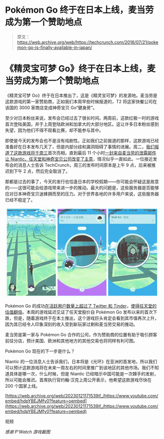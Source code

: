 # Pokémon Go 终于在日本上线，麦当劳成为第一个赞助地点 

> 原文：<https://web.archive.org/web/https://techcrunch.com/2016/07/21/pokemon-go-is-finally-available-in-japan/>

# 《精灵宝可梦 Go》终于在日本上线，麦当劳成为第一个赞助地点

《精灵宝可梦 Go》终于在日本推出了，这是《精灵宝可梦》的发源地。麦当劳是这款游戏的第一家赞助商，正如我们本周早些时候报道的，T2 将这家快餐公司在该国的 3000 家商店变成神奇宝贝 Go“健身房”。

至少对日本粉丝来说，发布会已经过去了很长时间。两周前，这款红极一时的游戏首次登陆美国，并于上周登陆欧洲和加拿大的大部分地区。这让许多日本粉丝感到失望，因为他们不得不观看比赛，却不能参与其中。

即使是今天的发布会也不是没有戏剧性。正如我们之前报道的那样，这款游戏已经准备好在日本发布几天了，但是内部分歧和漏洞阻碍了事情的进展。周二，[我们报道了这款游戏将于周三](https://web.archive.org/web/20230121171539/https://techcrunch.com/2016/07/19/pokemon-go-is-finally-launching-in-japan-tomorrow/)首次亮相，直到最后 11 个小时[一封来自麦当劳的泄露邮件让 Niantic、任天堂和神奇宝贝公司改变了主意](https://web.archive.org/web/20230121171539/https://techcrunch.com/2016/07/19/pokemon-go-launch-in-japan-postponed-after-email-leak/)，情况似乎一直如此。一位接近发布会的消息人士告诉 TechCrunch，周三的发布时间原本是上午 9 点，后来被推迟到下午 2 点，然后完全取消了。

那都是过去的事了，今天的发行也恰逢日本的学校假期——你可能会怀疑这是故意的——这很可能会给游戏带来进一步的推动。最大的问题是，这些服务器是否能够应对日本神奇宝贝迷蜂拥而至的压力。对于世界各地的许多用户来说，这些服务器已经不稳定了。

![PG japan](img/d416afef67d2de5538967f86c83baaa4.png)

Pokémon Go 的成功[在活跃用户数量上超过了 Twitter 和 Tinder](https://web.archive.org/web/20230121171539/https://techcrunch.com/2016/07/13/pokemon-go-tops-twitters-daily-users-sees-more-engagement-than-facebook/)，[使得任天堂的估值翻倍](https://web.archive.org/web/20230121171539/https://www.theguardian.com/technology/2016/jul/19/nintendo-market-value-doubles-on-pokemon-go-mania)。本周的游戏延迟见证了任天堂股价自 Pokémon Go 发布以来的首次下跌，但是，随着游戏终于在本土推出，这个游戏巨头肯定会看到其市值再次上升，因为其已经令人印象深刻的收入受到新玩家过剩和麦当劳交易的推动。

麦当劳是第一家与 Pokémon Go 合作的公司，作为赞助商的位置有助于吸引顾客前往分店，预计美国、欧洲和其他地方的其他交易也将同样有利可图。

Pokémon Go 现在的下一步是什么？

Niantic 的一位消息人士告诉我们，日本将是《光环》在亚洲的首发地，所以我们可以预计这款游戏将在未来一周左右的时间里推广到该地区的其他市场。我们不知道具体是哪一次，什么时候，但是 Niantic 已经暗示中国可能是一次棘手的发射，所以可能会推迟。首席执行官约翰·汉克上周公开表示，他希望这款游戏尽快在 200 个国家上线。

[https://web.archive.org/web/20230121171539if_/https://www.youtube.com/embed/hdpYBEJMfy0?feature=oembed](https://web.archive.org/web/20230121171539if_/https://www.youtube.com/embed/hdpYBEJMfy0?feature=oembed)

视频

*感谢 P'Watch 游戏截图*